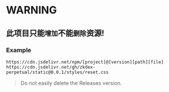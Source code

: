 # WARNING

## 此项目只能`增加`不能`删除`资源!

### Example

`https://cdn.jsdelivr.net/npm/[project]@[version][path][file]`
`https://cdn.jsdelivr.net/gh/zkdex-perpetual/static@0.0.1/styles/reset.css`

> Do not easily delete the Releases version.
